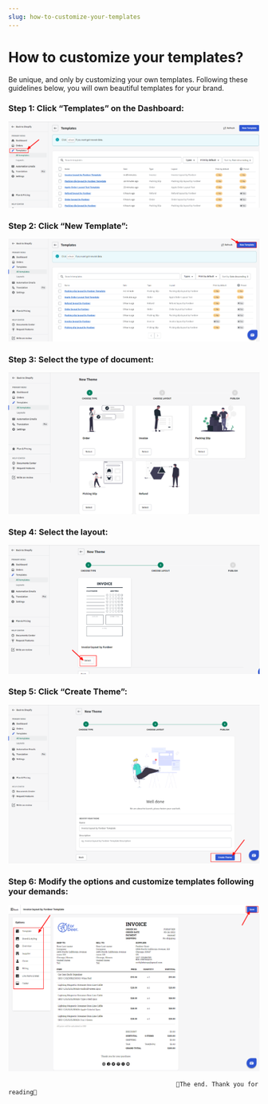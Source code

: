 ```yaml
---
slug: how-to-customize-your-templates
---
```

# How to customize your templates?

Be unique, and only by customizing your own templates. Following these guidelines below, you will own beautiful templates for your brand.

### Step 1: Click “Templates” on the Dashboard:

![dđ.png](How%20to%20customize%20your%20templates%203a95dbab1b954af4a3a6b1a95782d013/d.png)

### Step 2: Click “New Template”:

![Themes-Fordeer-Invoice-Order-Printer.png](How%20to%20customize%20your%20templates%203a95dbab1b954af4a3a6b1a95782d013/Themes-Fordeer-Invoice-Order-Printer.png)

### Step 3: Select the type of document:

![Themes-Fordeer-Invoice-Order-Printer (1).png](How%20to%20customize%20your%20templates%203a95dbab1b954af4a3a6b1a95782d013/Themes-Fordeer-Invoice-Order-Printer_(1).png)

### Step 4: Select the layout:

![Themes-Fordeer-Invoice-Order-Printer (2).png](How%20to%20customize%20your%20templates%203a95dbab1b954af4a3a6b1a95782d013/Themes-Fordeer-Invoice-Order-Printer_(2).png)

### Step 5: Click “Create Theme”:

![Themes-Fordeer-Invoice-Order-Printer (3).png](How%20to%20customize%20your%20templates%203a95dbab1b954af4a3a6b1a95782d013/Themes-Fordeer-Invoice-Order-Printer_(3).png)

### Step 6: Modify the options and customize templates following your demands:

![Invoice-layout-by-Fordeer-Template-Themes-Fordeer-Invoice-Order-Printer (4).png](How%20to%20customize%20your%20templates%203a95dbab1b954af4a3a6b1a95782d013/Invoice-layout-by-Fordeer-Template-Themes-Fordeer-Invoice-Order-Printer_(4).png)

                                                     

                                                   🥰The end. Thank you for reading🥰
